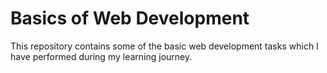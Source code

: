 # Basics of Web Development

This repository contains some of the basic web development tasks which I have performed during my learning journey.
